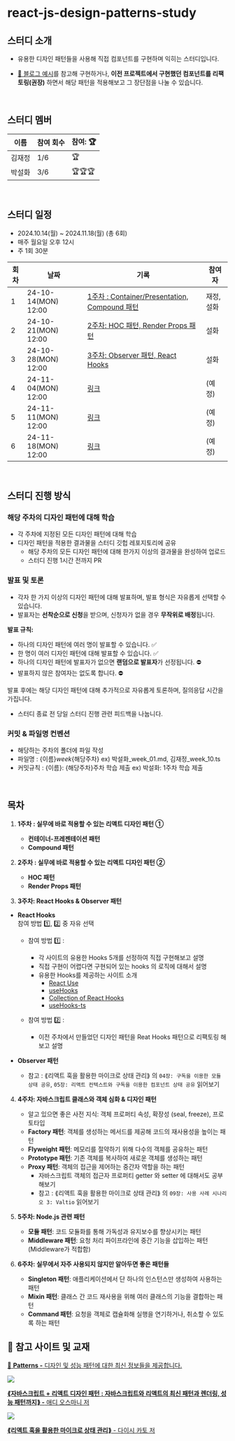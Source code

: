# react-js-design-patterns-study

## 스터디 소개
- 유용한 디자인 패턴들을 사용해 직접 컴포넌트를 구현하며 익히는 스터디입니다.

- [🔗 블로그 예시](https://patterns-dev-kr.github.io/)를 참고해 구현하거나, **이전 프로젝트에서 구현했던 컴포넌트를 리팩토링(권장)** 하면서 해당 패턴을 적용해보고 그 장단점을 나눌 수 있습니다.

<br />

## 스터디 멤버
| 이름 | 참여 회수 | 참여: 🏆 |
|---|---|---|
| 김재정 | 1/6 | 🏆 | 
| 박설화 | 3/6 | 🏆🏆🏆 | 

<br />

## 스터디 일정

- 2024.10.14(월) ~ 2024.11.18(월) (총 6회)
- 매주 월요일 오후 12시
- 주 1회 30분

| 회차 | 날짜 | 기록 | 참여자 |
|------|------|------|------|
| 1 | 24-10-14(MON) 12:00 | [1주차 : Container/Presentation, Compound 패턴](https://github.com/iberis2/react-js-design-patterns/tree/main/1%EC%A3%BC%EC%B0%A8) | 재정, 설화|
| 2 | 24-10-21(MON) 12:00 | [2주차: HOC 패턴, Render Props 패턴](https://github.com/iberis2/react-js-design-patterns/tree/main/2%EC%A3%BC%EC%B0%A8) | 설화 |
| 3 | 24-10-28(MON) 12:00 | [3주차: Observer 패턴, React Hooks](https://github.com/iberis2/react-js-design-patterns/tree/main/3%EC%A3%BC%EC%B0%A8) | 설화 |
| 4 | 24-11-04(MON) 12:00 | [링크]() | (예정) |
| 5 | 24-11-11(MON) 12:00 | [링크]() | (예정) |
| 6 | 24-11-18(MON) 12:00 | [링크]() | (예정) |


<br>

## 스터디 진행 방식

### 해당 주차의 디자인 패턴에 대해 학습
- 각 주차에 지정된 모든 디자인 패턴에 대해 학습
- 디자인 패턴을 적용한 결과물을 스터디 깃헙 레포지토리에 공유
  - 해당 주차의 모든 디자인 패턴에 대해 한가지 이상의 결과물을 완성하여 업로드
  - 스터디 진행 1시간 전까지 PR

### 발표 및 토론

- 각자 한 가지 이상의 디자인 패턴에 대해 발표하며, 발표 형식은 자유롭게 선택할 수 있습니다.
- 발표자는 **선착순으로 신청**을 받으며, 신청자가 없을 경우 **무작위로 배정**됩니다.

**발표 규칙:**

- 하나의 디자인 패턴에 여러 명이 발표할 수 있습니다. ✅
- 한 명이 여러 디자인 패턴에 대해 발표할 수 있습니다. ✅
- 하나의 디자인 패턴에 발표자가 없으면 **랜덤으로 발표자**가 선정됩니다. ⛔
- 발표하지 않은 참여자는 없도록 합니다. ⛔

발표 후에는 해당 디자인 패턴에 대해 추가적으로 자유롭게 토론하며, 질의응답 시간을 가집니다.

- 스터디 종료 전 당일 스터디 진행 관련 피드백을 나눕니다.

### 커밋 & 파일명 컨벤션
- 해당하는 주차의 폴더에 파일 작성
- 파일명 : {이름}_week_{해당주차}
ex) 박설화_week_01.md, 김재정_week_10.ts
- 커밋규칙 : {이름}: {해당주차}주차 학습 제출
ex) 박설화: 1주차 학습 제출

<br />

## 목차

1. **1주차 : 실무에 바로 적용할 수 있는 리액트 디자인 패턴 ①**
    - **컨테이너-프레젠테이션 패턴**
    - **Compound 패턴**

2. **2주차 : 실무에 바로 적용할 수 있는 리액트 디자인 패턴 ②**
    - **HOC 패턴**
    - **Render Props 패턴**

3. **3주차: React Hooks & Observer 패턴**
  - **React Hooks**\
    참여 방법 1️⃣, 2️⃣  중 자유 선택
    
    - 참여 방법 1️⃣ :
        - 각 사이트의 유용한 Hooks 5개를 선정하여 직접 구현해보고 설명
        - 직접 구현이 어렵다면 구현되어 있는 hooks 의 로직에 대해서 설명
        - 유용한 Hooks를 제공하는 사이트 소개
            - [React Use](https://github.com/streamich/react-use)
            - [useHooks](https://usehooks.com/)
            - [Collection of React Hooks](https://nikgraf.github.io/react-hooks/)
            - [useHooks-ts](https://usehooks-ts.com/)
        
    - 참여 방법 2️⃣ :
        - 이전 주차에서 만들었던 디자인 패턴을 Reat Hooks 패턴으로 리팩토링 해보고 설명
  - **Observer 패턴**
    - 참고 : ⟪리액트 훅을 활용한 마이크로 상태 관리⟫ 의  `04장: 구독을 이용한 모듈 상태 공유`, `05장: 리액트 컨텍스트와 구독을 이용한 컴포넌트 상태 공유` 읽어보기
    
4. **4주차: 자바스크립트 클래스와 객체 심화 & 디자인 패턴**
    - 알고 있으면 좋은 사전 지식: 객체 프로퍼티 속성, 확장성 (seal, freeze), 프로토타입 
    - **Factory 패턴**: 객체를 생성하는 메서드를 제공해 코드의 재사용성을 높이는 패턴
    - **Flyweight 패턴**: 메모리를 절약하기 위해 다수의 객체를 공유하는 패턴
    - **Prototype 패턴**: 기존 객체를 복사하여 새로운 객체를 생성하는 패턴
    - **Proxy 패턴**: 객체의 접근을 제어하는 중간자 역할을 하는 패턴
        - 자바스크립트 객체의 접근자 프로퍼티 getter 와 setter 에 대해서도 공부해보기
        - 참고 : ⟪리액트 훅을 활용한 마이크로 상태 관리⟫ 의 `09장: 사용 사례 시나리오 3: Valtio` 읽어보기
    
5. **5주차: Node.js 관련 패턴**
    - **모듈 패턴**: 코드 모듈화를 통해 가독성과 유지보수를 향상시키는 패턴
    - **Middleware 패턴**: 요청 처리 파이프라인에 중간 기능을 삽입하는 패턴 (Middleware가 적합함)
    
6. **6주차: 실무에서 자주 사용되지 않지만 알아두면 좋은 패턴들**
    - **Singleton 패턴**: 애플리케이션에서 단 하나의 인스턴스만 생성하여 사용하는 패턴
    - **Mixin 패턴**: 클래스 간 코드 재사용을 위해 여러 클래스의 기능을 결합하는 패턴
    - **Command 패턴**: 요청을 객체로 캡슐화해 실행을 연기하거나, 취소할 수 있도록 하는 패턴

## 📗 참고 사이트 및 교재


[🔗 **Patterns -** 디자인 및 성능 패턴에 대한 최신 정보들을 제공합니다.](https://patterns-dev-kr.github.io/)

![](https://contents.kyobobook.co.kr/sih/fit-in/458x0/pdt/9791169212571.jpg)

[**⟪자바스크립트 + 리액트 디자인 패턴** **: 자바스크립트와 리액트의 최신 패턴과 렌더링, 성능 패턴까지⟫ -** 애디 오스마니 저](https://product.kyobobook.co.kr/detail/S000213880201)

![](https://contents.kyobobook.co.kr/sih/fit-in/400x0/pdt/9791158394899.jpg)

[**⟪리액트 훅을 활용한 마이크로 상태 관리⟫** - 다이시 카토 저](https://product.kyobobook.co.kr/detail/S000212233308)
